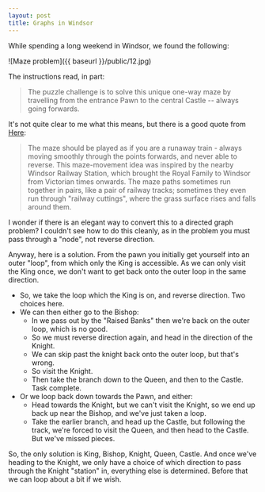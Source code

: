 ```yaml
---
layout: post
title: Graphs in Windsor
---
```


While spending a long weekend in Windsor, we found the following:

![Maze problem]({{ baseurl }}/public/12.jpg)

The instructions read, in part:

> The puzzle challenge is to solve this unique one-way maze by travelling from the entrance Pawn to the central Castle -- always going forwards.

It's not quite clear to me what this means, but there is a good quote from [Here](http://thejoyofshards.co.uk/visits/southtrip/windsor.shtml):

> The maze should be played as if you are a runaway train - always moving smoothly through the points forwards, and never able to reverse. This maze-movement idea was inspired by the nearby Windsor Railway Station, which brought the Royal Family to Windsor from Victorian times onwards. The maze paths sometimes run together in pairs, like a pair of railway tracks; sometimes they even run through "railway cuttings", where the grass surface rises and falls around them.

I wonder if there is an elegant way to convert this to a directed graph problem?  I couldn't see how to do this cleanly, as in the problem you must pass through a "node", not reverse direction.

Anyway, here is a solution.  From the pawn you initially get yourself into an outer "loop", from which only the King is accessible.  As we can only visit the King once, we don't want to get back onto the outer loop in the same direction.

   - So, we take the loop which the King is on, and reverse direction.  Two choices here.
   - We can then either go to the Bishop:
      - In we pass out by the "Raised Banks" then we're back on the outer loop, which is no good.
      - So we must reverse direction again, and head in the direction of the Knight.
      - We can skip past the knight back onto the outer loop, but that's wrong.
      - So visit the Knight.
      - Then take the branch down to the Queen, and then to the Castle.  Task complete.
   - Or we loop back down towards the Pawn, and either:
      - Head towards the Knight, but we can't visit the Knight, so we end up back up near the Bishop, and we've just taken a loop.
      - Take the earlier branch, and head up the Castle, but following the track, we're forced to visit the Queen, and then head to the Castle.  But we've missed pieces.

So, the only solution is King, Bishop, Knight, Queen, Castle.  And once we've heading to the Knight, we only have a choice of which direction to pass through the Knight "station" in, everything else is determined.  Before that we can loop about a bit if we wish.
